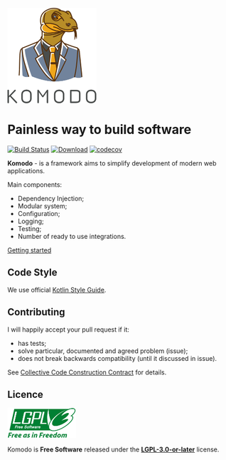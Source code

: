 ![Logo](./docs/logo.png)

# Painless way to build software 

[![Build Status](https://travis-ci.org/Heapy/komodo.svg?branch=master)](https://travis-ci.org/Heapy/komodo) [![Download](https://api.bintray.com/packages/heapy/heap-dev/komodo/images/download.svg)](https://bintray.com/heapy/heap-dev/komodo/_latestVersion) [![codecov](https://codecov.io/gh/Heapy/komodo/branch/master/graph/badge.svg)](https://codecov.io/gh/Heapy/komodo)

**Komodo** - is a framework aims to simplify development of modern web applications.

Main components:

* Dependency Injection;
* Modular system;
* Configuration;
* Logging;
* Testing;
* Number of ready to use integrations.

[Getting started](./docs/getting-started.adoc)

## Code Style

We use official [Kotlin Style Guide](https://kotlinlang.org/docs/reference/coding-conventions.html).

## Contributing

I will happily accept your pull request if it:

- has tests;
- solve particular, documented and agreed problem (issue);
- does not break backwards compatibility (until it discussed in issue).

See [Collective Code Construction Contract](./Collective%20Code%20Construction%20Contract.md) for details.

## Licence

![LGPL-3.0-or-later](./docs/lgplv3-with-text-154x68.png)

Komodo is **Free Software** released under the **[LGPL-3.0-or-later](https://github.com/Heapy/komodo/blob/master/LICENSE)** license.

